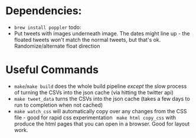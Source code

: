 # Dependencies:

- `brew install poppler`
  todo:
- Put tweets with images underneath image. The dates might line up - the floated tweets won't match the normal tweets, but that's ok. Randomize/alternate float direction

# Useful Commands

- `make`/`make build` does the whole build pipeline _except_ the slow process of turning the CSVs into the json cache (via hitting the twitter api)
- `make tweet_data` turns the CSVs into the json cache (takes a few days to run to completion when not cached)
- `make watch_css` will automatically copy over any changes from the CSS file - good for rapid css experimentation
  ` make html copy_css` with produce the html pages that you can open in a browser. Good for layout work.
